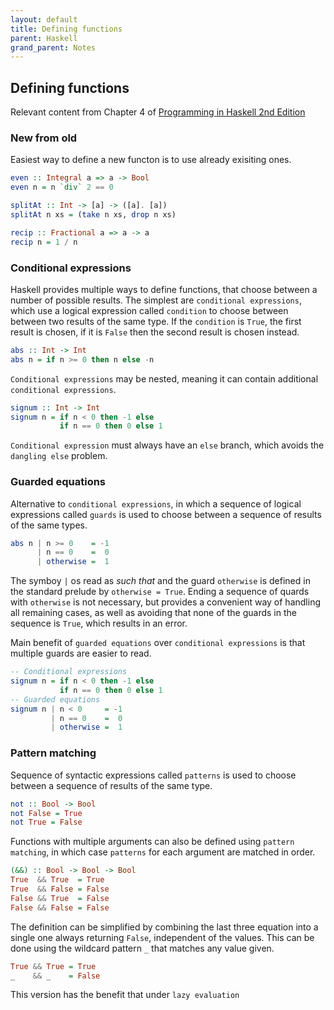 ```yaml
---
layout: default
title: Defining functions
parent: Haskell
grand_parent: Notes
---
```


## Defining functions
Relevant content from Chapter 4 of [Programming in Haskell 2nd Edition](https://www.cambridge.org/us/academic/subjects/computer-science/programming-languages-and-applied-logic/programming-haskell-2nd-edition)

### New from old

Easiest way to define a new functon is to use already exisiting ones.

```haskell
even :: Integral a => a -> Bool
even n = n `div` 2 == 0

splitAt :: Int -> [a] -> ([a]. [a])
splitAt n xs = (take n xs, drop n xs)

recip :: Fractional a => a -> a
recip n = 1 / n
```

###  Conditional expressions

Haskell provides multiple ways to define functions, that choose between a number of possible results.
The simplest are `conditional expressions`, which use a logical expression called `condition` to choose between between two results of the same type.
If the `condition` is `True`, the first result is chosen, if it is `False` then the second result is chosen instead.

```haskell
abs :: Int -> Int
abs n = if n >= 0 then n else -n
```

`Conditional expressions` may be nested, meaning it can contain additional `conditional expressions`.

```haskell
signum :: Int -> Int
signum n = if n < 0 then -1 else
           if n == 0 then 0 else 1
```

`Conditional expression` must always have an `else`  branch, which avoids the `dangling else` problem.

### Guarded equations

Alternative to `conditional expressions`, in which a sequence of logical expressions called `guards` is used to choose between a sequence of results of the same types.

```haskell
abs n | n >= 0    = -1
      | n == 0    =  0
      | otherwise =  1
```

The symboy `|` os read as *such that* and the guard `otherwise` is defined in the standard prelude by `otherwise = True`.
Ending a sequence of quards with `otherwise` is not necessary, but provides a convenient way of handling all remaining cases,
as well as avoiding that none of the guards in the sequence is `True`, which results in an error.

Main benefit of `guarded equations` over `conditional expressions` is that multiple guards are easier to read.

```haskell
-- Conditional expressions
signum n = if n < 0 then -1 else
           if n == 0 then 0 else 1
-- Guarded equations
signum n | n < 0     = -1
         | n == 0    =  0
         | otherwise =  1
```

### Pattern matching

Sequence of syntactic expressions called `patterns` is used to choose between a sequence of results of the same type.

```haskell
not :: Bool -> Bool
not False = True
not True = False
```

Functions with multiple arguments can also be defined using `pattern matching`, in which case `patterns` for each argument are matched in order.

```haskell
(&&) :: Bool -> Bool -> Bool
True  && True  = True
True  && False = False
False && True  = False
False && False = False
```

The definition can be simplified by combining the last three equation into a single one always returning `False`,
independent of the values. This can be done using the wildcard pattern `_` that matches any value given.

```haskell
True && True = True
_    && _    = False
```

This version has the benefit that under `lazy evaluation` 
